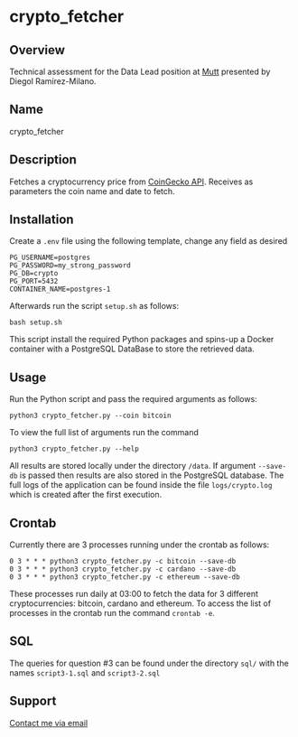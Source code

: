# crypto_fetcher

## Overview

Technical assessment for the Data Lead position at [Mutt](https://muttdata.ai/) presented by Diegol Ramírez-Milano.

## Name

crypto_fetcher

## Description

Fetches a cryptocurrency price from [CoinGecko API](https://www.coingecko.com/en/api/documentation). Receives as parameters the coin name and date to fetch.

## Installation

Create a `.env` file using the following template, change any field as desired

```.env:
PG_USERNAME=postgres
PG_PASSWORD=my_strong_password
PG_DB=crypto
PG_PORT=5432
CONTAINER_NAME=postgres-1
```

Afterwards run the script `setup.sh` as follows:

```bash:
bash setup.sh
```

This script install the required Python packages and spins-up a Docker container with a PostgreSQL DataBase to store the retrieved data.

## Usage

Run the Python script and pass the required arguments as follows:

```bash:
python3 crypto_fetcher.py --coin bitcoin
```

To view the full list of arguments run the command

```bash:
python3 crypto_fetcher.py --help
```

All results are stored locally under the directory `/data`. If argument `--save-db` is passed then results are also stored in the PostgreSQL database. The full logs of the application can be found inside the file `logs/crypto.log` which is created after the first execution.

## Crontab

Currently there are 3 processes running under the crontab as follows:

```bash:
0 3 * * * python3 crypto_fetcher.py -c bitcoin --save-db
0 3 * * * python3 crypto_fetcher.py -c cardano --save-db
0 3 * * * python3 crypto_fetcher.py -c ethereum --save-db
```

These processes run daily at 03:00 to fetch the data for 3 different cryptocurrencies: bitcoin, cardano and ethereum. To access the list of processes in the crontab run the command `crontab -e`.

## SQL

The queries for question #3 can be found under the directory `sql/` with the names `script3-1.sql` and `script3-2.sql`

## Support

[Contact me via email](mailto:diegolramirezmilano@gmail.com)
